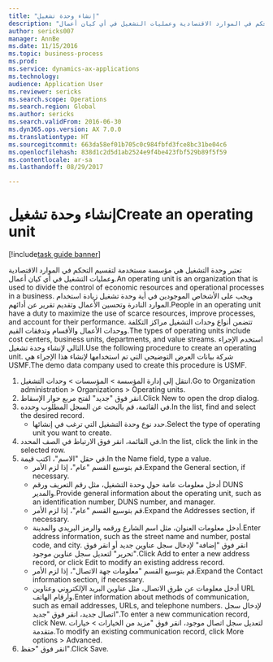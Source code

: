 ```yaml
--- 
title: "إنشاء وحدة تشغيل"
description: "تعتبر وحدة التشغيل هي مؤسسة مستخدمة لتقسيم التحكم في الموارد الاقتصادية وعمليات التشغيل في أي كيان أعمال."
author: sericks007
manager: AnnBe
ms.date: 11/15/2016
ms.topic: business-process
ms.prod: 
ms.service: dynamics-ax-applications
ms.technology: 
audience: Application User
ms.reviewer: sericks
ms.search.scope: Operations
ms.search.region: Global
ms.author: sericks
ms.search.validFrom: 2016-06-30
ms.dyn365.ops.version: AX 7.0.0
ms.translationtype: HT
ms.sourcegitcommit: 663da58ef01b705c0c984fbfd3fce8bc31be04c6
ms.openlocfilehash: 838d1c2d5d1ab2524e9f4be423fbf529b89f5f59
ms.contentlocale: ar-sa
ms.lasthandoff: 08/29/2017

---
```

# <a name="create-an-operating-unit"></a><span data-ttu-id="15ab2-103">إنشاء وحدة تشغيل</span><span class="sxs-lookup"><span data-stu-id="15ab2-103">Create an operating unit</span></span>

[!include[task guide banner](../../includes/task-guide-banner.md)]

<span data-ttu-id="15ab2-104">تعتبر وحدة التشغيل هي مؤسسة مستخدمة لتقسيم التحكم في الموارد الاقتصادية وعمليات التشغيل في أي كيان أعمال.</span><span class="sxs-lookup"><span data-stu-id="15ab2-104">An operating unit is an organization that is used to divide the control of economic resources and operational processes in a business.</span></span> <span data-ttu-id="15ab2-105">ويجب على الأشخاص الموجودين في أية وحدة تشغيل زيادة استخدام الموارد النادرة وتحسين الأعمال وتقديم تقرير عن أدائهم.</span><span class="sxs-lookup"><span data-stu-id="15ab2-105">People in an operating unit have a duty to maximize the use of scarce resources, improve processes, and account for their performance.</span></span> <span data-ttu-id="15ab2-106">تتضمن أنواع وحدات التشغيل مراكز التكلفة ووحدات الأعمال والأقسام وتدفقات القيم.</span><span class="sxs-lookup"><span data-stu-id="15ab2-106">The types of operating units include cost centers, business units, departments, and value streams.</span></span> <span data-ttu-id="15ab2-107">استخدم الإجراء التالي لإنشاء وحدة تشغيل.</span><span class="sxs-lookup"><span data-stu-id="15ab2-107">Use the following procedure to create an operating unit.</span></span> <span data-ttu-id="15ab2-108">شركة بيانات العرض التوضيحي التي تم استخدامها لإنشاء هذا الإجراء هي USMF.</span><span class="sxs-lookup"><span data-stu-id="15ab2-108">The demo data company used to create this procedure is USMF.</span></span>

1. <span data-ttu-id="15ab2-109">انتقل إلى إدارة المؤسسة > المؤسسات > وحدات التشغيل.</span><span class="sxs-lookup"><span data-stu-id="15ab2-109">Go to Organization administration > Organizations > Operating units.</span></span>
2. <span data-ttu-id="15ab2-110">انقر فوق "جديد" لفتح مربع حوار الإسقاط‬.</span><span class="sxs-lookup"><span data-stu-id="15ab2-110">Click New to open the drop dialog.</span></span>
3. <span data-ttu-id="15ab2-111">في القائمة، قم بالبحث عن السجل المطلوب وحدده.</span><span class="sxs-lookup"><span data-stu-id="15ab2-111">In the list, find and select the desired record.</span></span>
    * <span data-ttu-id="15ab2-112">حدد نوع وحدة التشغيل التي ترغب في إنشائها.</span><span class="sxs-lookup"><span data-stu-id="15ab2-112">Select the type of operating unit you want to create.</span></span>  
4. <span data-ttu-id="15ab2-113">في القائمة، انقر فوق الارتباط في الصف المحدد.</span><span class="sxs-lookup"><span data-stu-id="15ab2-113">In the list, click the link in the selected row.</span></span>
5. <span data-ttu-id="15ab2-114">في حقل "الاسم"، اكتب قيمة.</span><span class="sxs-lookup"><span data-stu-id="15ab2-114">In the Name field, type a value.</span></span>
    * <span data-ttu-id="15ab2-115">قم بتوسيع القسم "عام"، إذا لزم الأمر.</span><span class="sxs-lookup"><span data-stu-id="15ab2-115">Expand the General section, if necessary.</span></span>  
    * <span data-ttu-id="15ab2-116">أدخل معلومات عامة حول وحدة التشغيل، مثل رقم التعريف ورقم DUNS والمدير.</span><span class="sxs-lookup"><span data-stu-id="15ab2-116">Provide general information about the operating unit, such as an identification number, DUNS number, and manager.</span></span>    
    * <span data-ttu-id="15ab2-117">قم بتوسيع القسم "عام"، إذا لزم الأمر.</span><span class="sxs-lookup"><span data-stu-id="15ab2-117">Expand the Addresses section, if necessary.</span></span>  
    * <span data-ttu-id="15ab2-118">أدخل معلومات العنوان، مثل اسم الشارع ورقمه والرمز البريدي والمدينة.</span><span class="sxs-lookup"><span data-stu-id="15ab2-118">Enter address information, such as the street name and number, postal code, and city.</span></span> <span data-ttu-id="15ab2-119">انقر فوق "إضافة" لإدخال سجل عناوين جديد أو انقر فوق "تحرير" لتعديل سجل عناوين موجود.</span><span class="sxs-lookup"><span data-stu-id="15ab2-119">Click Add to enter a new address record, or click Edit to modify an existing address record.</span></span>   
    * <span data-ttu-id="15ab2-120">قم بتوسيع القسم "معلومات جهة الاتصال"، إذا لزم الأمر.</span><span class="sxs-lookup"><span data-stu-id="15ab2-120">Expand the Contact information section, if necessary.</span></span>  
    * <span data-ttu-id="15ab2-121">أدخل معلومات عن طرق الاتصال، مثل عناوين البريد الإلكتروني وعناوين URL وأرقام الهاتف.</span><span class="sxs-lookup"><span data-stu-id="15ab2-121">Enter information about methods of communication, such as email addresses, URLs, and telephone numbers.</span></span> <span data-ttu-id="15ab2-122">لإدخال سجل اتصال جديد، انقر فوق "جديد".</span><span class="sxs-lookup"><span data-stu-id="15ab2-122">To enter a new communication record, click New.</span></span> <span data-ttu-id="15ab2-123">لتعديل سجل اتصال موجود، انقر فوق "مزيد من الخيارات > خيارات متقدمة.</span><span class="sxs-lookup"><span data-stu-id="15ab2-123">To modify an existing communication record, click More options > Advanced.</span></span>   
6. <span data-ttu-id="15ab2-124">انقر فوق "حفظ".</span><span class="sxs-lookup"><span data-stu-id="15ab2-124">Click Save.</span></span>



